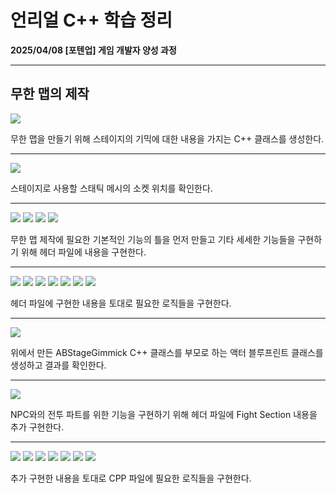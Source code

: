 # 언리얼 C++ 학습 정리

**2025/04/08 [포텐업] 게임 개발자 양성 과정**

---

## 무한 맵의 제작

<img src= "https://github.com/KwonJeHan/Study-cpp/blob/main/img/UECPP/190.CreateABStageGimmickCPPClass.png">

무한 맵을 만들기 위해 스테이지의 기믹에 대한 내용을 가지는 C++ 클래스를 생성한다.

---

<img src= "https://github.com/KwonJeHan/Study-cpp/blob/main/img/UECPP/191.CheckStageMeshSocket.png">

스테이지로 사용할 스태틱 메시의 소켓 위치를 확인한다.

---

<img src= "https://github.com/KwonJeHan/Study-cpp/blob/main/img/UECPP/192.ImplementABStageGimmick.h1.png">

<img src= "https://github.com/KwonJeHan/Study-cpp/blob/main/img/UECPP/193.ImplementABStageGimmick.h2.png">

<img src= "https://github.com/KwonJeHan/Study-cpp/blob/main/img/UECPP/194.ImplementABStageGimmick.h3.png">

<img src= "https://github.com/KwonJeHan/Study-cpp/blob/main/img/UECPP/195.ImplementABStageGimmick.h4.png">

무한 맵 제작에 필요한 기본적인 기능의 틀을 먼저 만들고 기타 세세한 기능들을 구현하기 위해 헤더 파일에 내용을 구현한다.

---

<img src= "https://github.com/KwonJeHan/Study-cpp/blob/main/img/UECPP/196.ImplementABStageGimmick.cpp1.png">

<img src= "https://github.com/KwonJeHan/Study-cpp/blob/main/img/UECPP/197.ImplementABStageGimmick.cpp2.png">

<img src= "https://github.com/KwonJeHan/Study-cpp/blob/main/img/UECPP/198.ImplementABStageGimmick.cpp3.png">

<img src= "https://github.com/KwonJeHan/Study-cpp/blob/main/img/UECPP/199.ImplementABStageGimmick.cpp4.png">

<img src= "https://github.com/KwonJeHan/Study-cpp/blob/main/img/UECPP/200.ImplementABStageGimmick.cpp5.png">

<img src= "https://github.com/KwonJeHan/Study-cpp/blob/main/img/UECPP/201.ImplementABStageGimmick.cpp6.png">

<img src= "https://github.com/KwonJeHan/Study-cpp/blob/main/img/UECPP/202.ImplementABStageGimmick.cpp7.png">

헤더 파일에 구현한 내용을 토대로 필요한 로직들을 구현한다.

---

<img src= "https://github.com/KwonJeHan/Study-cpp/blob/main/img/UECPP/203.CreateBP_ABStageGimmickBlueprint.png">

위에서 만든 ABStageGimmick C++ 클래스를 부모로 하는 액터 블루프린트 클래스를 생성하고 결과를 확인한다.

---

<img src= "https://github.com/KwonJeHan/Study-cpp/blob/main/img/UECPP/204.ModifyABStageGimmick.h.png">

NPC와의 전투 파트를 위한 기능을 구현하기 위해 헤더 파일에 Fight Section 내용을 추가 구현한다.

---

<img src= "https://github.com/KwonJeHan/Study-cpp/blob/main/img/UECPP/205.ModifyABStageGimmick.cpp1.png">

<img src= "https://github.com/KwonJeHan/Study-cpp/blob/main/img/UECPP/206.ModifyABStageGimmick.cpp2.png">

<img src= "https://github.com/KwonJeHan/Study-cpp/blob/main/img/UECPP/207.ModifyABStageGimmick.cpp3.png">

<img src= "https://github.com/KwonJeHan/Study-cpp/blob/main/img/UECPP/208.ModifyABStageGimmick.cpp4.png">

<img src= "https://github.com/KwonJeHan/Study-cpp/blob/main/img/UECPP/209.ModifyABStageGimmick.cpp5.png">

<img src= "https://github.com/KwonJeHan/Study-cpp/blob/main/img/UECPP/210.ModifyABStageGimmick.cpp6.png">

<img src= "https://github.com/KwonJeHan/Study-cpp/blob/main/img/UECPP/211.ModifyABStageGimmick.cpp7.png">

추가 구현한 내용을 토대로 CPP 파일에 필요한 로직들을 구현한다.
